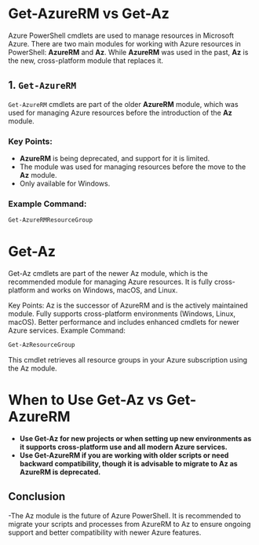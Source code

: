 # **Get-AzureRM vs Get-Az**

Azure PowerShell cmdlets are used to manage resources in Microsoft Azure. There are two main modules for working with Azure resources in PowerShell: **AzureRM** and **Az**. While **AzureRM** was used in the past, **Az** is the new, cross-platform module that replaces it.

## **1. `Get-AzureRM`**

`Get-AzureRM` cmdlets are part of the older **AzureRM** module, which was used for managing Azure resources before the introduction of the **Az** module.

### Key Points:
- **AzureRM** is being deprecated, and support for it is limited.
- The module was used for managing resources before the move to the **Az** module.
- Only available for Windows.

### Example Command:
```powershell
Get-AzureRMResourceGroup
```

# **Get-Az**
Get-Az cmdlets are part of the newer Az module, which is the recommended module for managing Azure resources. It is fully cross-platform and works on Windows, macOS, and Linux.

Key Points:
Az is the successor of AzureRM and is the actively maintained module.
Fully supports cross-platform environments (Windows, Linux, macOS).
Better performance and includes enhanced cmdlets for newer Azure services.
Example Command:

```powershell
Get-AzResourceGroup
```
This cmdlet retrieves all resource groups in your Azure subscription using the Az module.



# **When to Use Get-Az vs Get-AzureRM**
- **Use Get-Az for new projects or when setting up new environments as it supports cross-platform use and all modern Azure services.**
- **Use Get-AzureRM if you are working with older scripts or need backward compatibility, though it is advisable to migrate to Az as AzureRM is deprecated.**


## **Conclusion**
-The Az module is the future of Azure PowerShell. It is recommended to migrate your scripts and processes from AzureRM to Az to ensure ongoing support and better compatibility with newer Azure features.
